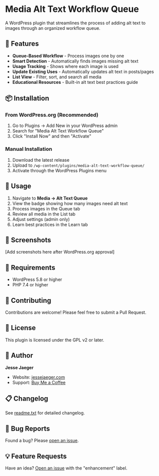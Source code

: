 # Media Alt Text Workflow Queue

A WordPress plugin that streamlines the process of adding alt text to images through an organized workflow queue.

## 🎯 Features

- **Queue-Based Workflow** - Process images one by one
- **Smart Detection** - Automatically finds images missing alt text
- **Usage Tracking** - Shows where each image is used
- **Update Existing Uses** - Automatically updates alt text in posts/pages
- **List View** - Filter, sort, and search all media
- **Educational Resources** - Built-in alt text best practices guide

## 📦 Installation

### From WordPress.org (Recommended)
1. Go to Plugins → Add New in your WordPress admin
2. Search for "Media Alt Text Workflow Queue"
3. Click "Install Now" and then "Activate"

### Manual Installation
1. Download the latest release
2. Upload to `/wp-content/plugins/media-alt-text-workflow-queue/`
3. Activate through the WordPress Plugins menu

## 🚀 Usage

1. Navigate to **Media → Alt Text Queue**
2. View the badge showing how many images need alt text
3. Process images in the Queue tab
4. Review all media in the List tab
5. Adjust settings (admin only)
6. Learn best practices in the Learn tab

## 📸 Screenshots

[Add screenshots here after WordPress.org approval]

## 🔧 Requirements

- WordPress 5.8 or higher
- PHP 7.4 or higher

## 🤝 Contributing

Contributions are welcome! Please feel free to submit a Pull Request.

## 📄 License

This plugin is licensed under the GPL v2 or later.

## 👤 Author

**Jesse Jaeger**
- Website: [jessejaeger.com](https://jessejaeger.com)
- Support: [Buy Me a Coffee](https://buymeacoffee.com/jessejaeger)

## 📋 Changelog

See [readme.txt](readme.txt) for detailed changelog.

## 🐛 Bug Reports

Found a bug? Please [open an issue](https://github.com/YOUR_USERNAME/media-alt-text-workflow-queue/issues).

## 💡 Feature Requests

Have an idea? [Open an issue](https://github.com/YOUR_USERNAME/media-alt-text-workflow-queue/issues) with the "enhancement" label.